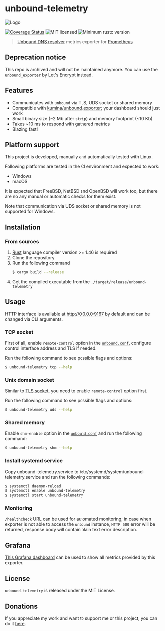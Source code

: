 # unbound-telemetry

![Logo](.github/logo.png)

[![Coverage Status](https://github.com/svartalf/unbound-telemetry/workflows/Continuous%20integration/badge.svg)](https://github.com/svartalf/prometheus-unbound-exporter/actions?workflow=Continuous+integration)
![MIT licensed](https://img.shields.io/badge/license-MIT-blue.svg)
![Minimum rustc version](https://img.shields.io/badge/rustc-1.40+-green.svg)

> [Unbound DNS resolver](https://www.nlnetlabs.nl/projects/unbound/about/) metrics exporter for [Prometheus](https://prometheus.io)

## Deprecation notice

This repo is archived and will not be maintained anymore. You can use the [`unbound_exporter`](https://github.com/letsencrypt/unbound_exporter) by Let's Encrypt instead.

## Features

 * Communicates with `unbound` via TLS, UDS socket or shared memory
 * Compatible with [kumina/unbound_exporter](https://github.com/kumina/unbound_exporter); your dashboard should just work
 * Small binary size (~2 Mb after `strip`) and memory footprint (~10 Kb)
 * Takes ~10 ms to respond with gathered metrics
 * Blazing fast!

## Platform support

This project is developed, manually and automatically tested with Linux.

Following platforms are tested in the CI environment and expected to work:

 * Windows
 * macOS

It is expected that FreeBSD, NetBSD and OpenBSD will work too, but
there are no any manual or automatic checks for them exist.

Note that communication via UDS socket or shared memory is not supported for Windows.

## Installation

### From sources

1. [Rust](https://www.rust-lang.org/) language compiler version >= 1.46 is required
2. Clone the repository
3. Run the following command
    ```bash
    $ cargo build --release
    ```
4. Get the compiled executable from the `./target/release/unbound-telemetry`

## Usage

HTTP interface is available at http://0.0.0.0:9167 by default and can be changed via CLI arguments.

### TCP socket

First of all, enable `remote-control` option in the [`unbound.conf`](https://nlnetlabs.nl/documentation/unbound/unbound.conf/),
configure control interface address and TLS if needed.

Run the following command to see possible flags and options:

```bash
$ unbound-telemetry tcp --help
```

### Unix domain socket

Similar to [TLS socket](#tls-socket), you need to enable `remote-control` option first.

Run the following command to see possible flags and options:

```bash
$ unbound-telemetry uds --help
```

### Shared memory

Enable `shm-enable` option in the [`unbound.conf`](https://nlnetlabs.nl/documentation/unbound/unbound.conf/)
and run the following command:

```bash
$ unbound-telemetry shm --help
```

### Install systemd service

Copy unbound-telemetry.service to /etc/systemd/system/unbound-telemetry.service
and run the following commands:

```bash
$ systemctl daemon-reload
$ systemctl enable unbound-telemetry
$ systemctl start unbound-telemetry
```

### Monitoring

`/healthcheck` URL can be used for automated monitoring;
in case when exporter is not able to access the `unbound` instance,
`HTTP 500` error will be returned, response body will contain plain text error description.

## Grafana

[This Grafana dashboard](https://grafana.com/grafana/dashboards/11705) can be used
to show all metrics provided by this exporter.

## License

`unbound-telemetry` is released under the MIT License.

## Donations

If you appreciate my work and want to support me or this project, you can do it [here](https://svartalf.info/donate).
